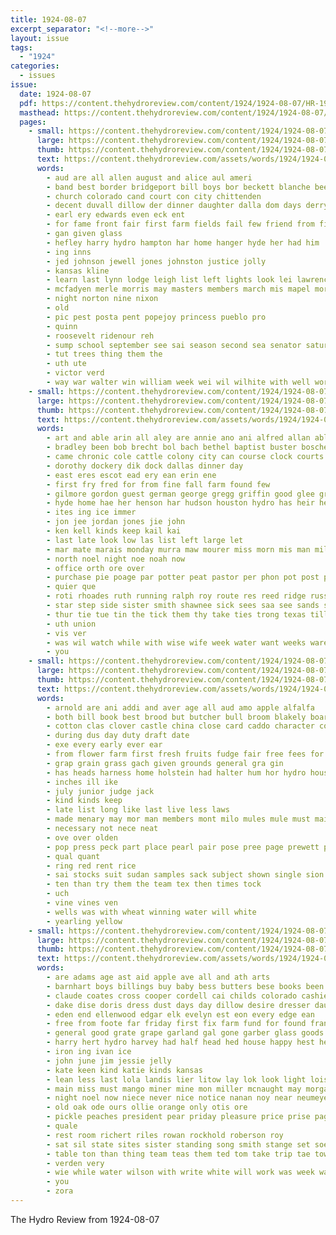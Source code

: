 ```yaml
---
title: 1924-08-07
excerpt_separator: "<!--more-->"
layout: issue
tags:
  - "1924"
categories:
  - issues
issue:
  date: 1924-08-07
  pdf: https://content.thehydroreview.com/content/1924/1924-08-07/HR-1924-08-07.pdf
  masthead: https://content.thehydroreview.com/content/1924/1924-08-07/masthead/HR-1924-08-07.jpg
  pages:
    - small: https://content.thehydroreview.com/content/1924/1924-08-07/small/HR-1924-08-07-01.jpg
      large: https://content.thehydroreview.com/content/1924/1924-08-07/large/HR-1924-08-07-01.jpg
      thumb: https://content.thehydroreview.com/content/1924/1924-08-07/thumbnails/HR-1924-08-07-01.jpg
      text: https://content.thehydroreview.com/assets/words/1924/1924-08-07/HR-1924-08-07-01.txt
      words:
        - aud are all allen august and alice aul ameri
        - band best border bridgeport bill boys bor beckett blanche been brother bare bread
        - church colorado cand court con city chittenden
        - decent duvall dillow der dinner daughter dalla dom days derry day during
        - earl ery edwards even eck ent
        - for fame front fair first farm fields fail few friend from filer
        - gan given glass
        - hefley harry hydro hampton har home hanger hyde her had him
        - ing inns
        - jed johnson jewell jones johnston justice jolly
        - kansas kline
        - learn last lynn lodge leigh list left lights look lei lawrence
        - mcfadyen merle morris may masters members march mis mapel morning male model miss mank men
        - night norton nine nixon
        - old
        - pic pest posta pent popejoy princess pueblo pro
        - quinn
        - roosevelt ridenour reh
        - sump school september see sai season second sea senator saturday sam
        - tut trees thing them the
        - uth ute
        - victor verd
        - way war walter win william week wei wil wilhite with well worth walker will
    - small: https://content.thehydroreview.com/content/1924/1924-08-07/small/HR-1924-08-07-02.jpg
      large: https://content.thehydroreview.com/content/1924/1924-08-07/large/HR-1924-08-07-02.jpg
      thumb: https://content.thehydroreview.com/content/1924/1924-08-07/thumbnails/HR-1924-08-07-02.jpg
      text: https://content.thehydroreview.com/assets/words/1924/1924-08-07/HR-1924-08-07-02.txt
      words:
        - art and able arin all aley are annie ano ani alfred allan ables
        - bradley been bob brecht bol bach bethel baptist buster boschert boline bird business bank bail bles bae bill battle
        - came chronic cole cattle colony city can course clock courts church crissman cedar class cha
        - dorothy dockery dik dock dallas dinner day
        - east eres escot ead ery ean erin ene
        - first fry fred for from fine fall farm found few
        - gilmore gordon guest german george gregg griffin good glee greg grace gee
        - hyde home hae her henson har hudson houston hydro has heir hed hay hard hinton herndon hardware
        - ites ing ice immer
        - jon jee jordan jones jie john
        - ken kell kinds keep kail kai
        - last late look low las list left large let
        - mar mate marais monday murra maw mourer miss morn mis man miler may many milde
        - north noel night noe noah now
        - office orth ore over
        - purchase pie poage par potter peat pastor per phon pot post pas pee pleasant
        - quier que
        - roti rhoades ruth running ralph roy route res reed ridge russell
        - star step side sister smith shawnee sick sees saa see sands sudan special seat street sale span season sons schmidt sayre sell saturday scott smoke scarth stella sunday sales
        - thur tie tue tin the tick them thy take ties trong texas till tice trip taken teal taylor tucker tom
        - uth union
        - vis ver
        - was wil watch while with wise wife week water want weeks ware ward wyatt wide will weatherford weal
        - you
    - small: https://content.thehydroreview.com/content/1924/1924-08-07/small/HR-1924-08-07-03.jpg
      large: https://content.thehydroreview.com/content/1924/1924-08-07/large/HR-1924-08-07-03.jpg
      thumb: https://content.thehydroreview.com/content/1924/1924-08-07/thumbnails/HR-1924-08-07-03.jpg
      text: https://content.thehydroreview.com/assets/words/1924/1924-08-07/HR-1924-08-07-03.txt
      words:
        - arnold are ani addi and aver age all aud amo apple alfalfa
        - both bill book best brood but butcher bull broom blakely board barley bolls box
        - cotton clas clover castle china close card caddo character colts cha corn cal class champion cattle champ county crowder
        - during dus day duty draft date
        - exe every early ever ear
        - from flower farm first fresh fruits fudge fair free fees for fruit
        - grap grain grass gach given grounds general gra gin
        - has heads harness home holstein had halter hum hor hydro house hand hands hove
        - inches ill ike
        - july junior judge jack
        - kind kinds keep
        - late list long like last live less laws
        - made menary may mor man members mont milo mules mule must maize mare mall main more
        - necessary not nece neat
        - ove over olden
        - pop press peck part place pearl pair pose pree page prewett pee people plants person pede president poland pass pea plenty plan
        - qual quant
        - ring red rent rice
        - sai stocks suit sudan samples sack subject shown single sion sow seeds simple session senior september sup spencer stall sweet stock shall shade size string sample show see sam soon standard seed space stalls score six seer state
        - ten than try them the team tex then times tock
        - uch
        - vine vines ven
        - wells was with wheat winning water will white
        - yearling yellow
    - small: https://content.thehydroreview.com/content/1924/1924-08-07/small/HR-1924-08-07-04.jpg
      large: https://content.thehydroreview.com/content/1924/1924-08-07/large/HR-1924-08-07-04.jpg
      thumb: https://content.thehydroreview.com/content/1924/1924-08-07/thumbnails/HR-1924-08-07-04.jpg
      text: https://content.thehydroreview.com/assets/words/1924/1924-08-07/HR-1924-08-07-04.txt
      words:
        - are adams age ast aid apple ave all and ath arts
        - barnhart boys billings buy baby bess butters bese books been bond burgess best brown butter bonds banks begin bread beans boyles buyer business board bert bank bell bulle boards beavers
        - claude coates cross cooper cordell cai childs colorado cashier can che call collie cake chas cia case crochet clyde cherry copper chance city cart cotton cheap card
        - dake dise doris dress dust days day dillow desire dresser daughters dal
        - eden end ellenwood edgar elk evelyn est eon every edge ean
        - free from foote far friday first fix farm fund for found frank felton fare fil fruit farmer friends falls
        - general good grate grape garland gal gone garber glass goods greeson glidewell grown glad group
        - harry hert hydro harvey had half head hed house happy hest heit hour hart henry hatfield home hall hool her hove
        - iron ing ivan ice
        - john june jim jessie jelly
        - kate keen kind katie kinds kansas
        - lean less last lola landis lier litow lay lok look light lois left
        - main miss must mango miner mine mon miller mcnaught may morgan made monday most more morning money merchant man munn
        - night noel now niece never nice notice nanan noy near neumeyer
        - old oak ode ours ollie orange only otis ore
        - pickle peaches president pear priday pleasure price prise page phon pope place pueblo piet per pillow plum pickles pitman public pitts peach piece pay por piano person peak pick pea pitzer
        - quale
        - rest room richert riles rowan rockhold roberson roy
        - sat sil state sites sister standing song smith stange set soe saas she sale second sales sham street scarf see steward son seem square schools suit sunday shape saturday salt summer say school shall shown stock standard save saleh seymour sweet
        - table ton than thing team teas them ted tom take trip tae town tice top texas the
        - verden very
        - wie while water wilson with write white will work was week wane weeks walls wish wat way wall won weatherford windows wheat
        - you
        - zora
---
```


The Hydro Review from 1924-08-07

<!--more-->

